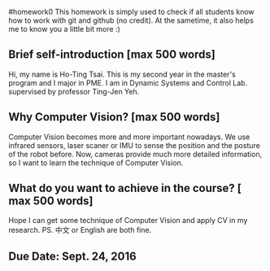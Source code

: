 #homework0
This homework is simply used to check if all students know how to work with git and github (no credit).
At the sametime, it also helps me to know you a little bit more :)

## Brief self-introduction [max 500 words]
Hi, my name is Ho-Ting Tsai. This is my second year in the master's program and I major in PME. I am in Dynamic Systems and Control Lab. supervised by professor Ting-Jen Yeh.
## Why Computer Vision? [max 500 words]
Computer Vision becomes more and more important nowadays. We use infrared sensors, laser scaner or IMU to sense the position and the posture of the robot before. Now, cameras provide much more detailed information, so I want to learn the technique of Computer Vision.
## What do you want to achieve in the course? [ max 500 words]
Hope I can get some technique of Computer Vision and apply CV in my research.
PS. 中文 or English are both fine.

## Due Date: Sept. 24, 2016
